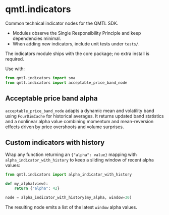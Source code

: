 # qmtl.indicators

Common technical indicator nodes for the QMTL SDK.

- Modules observe the Single Responsibility Principle and keep dependencies minimal.
- When adding new indicators, include unit tests under `tests/`.

The indicators module ships with the core package; no extra install is required.

Use with:

```python
from qmtl.indicators import sma
from qmtl.indicators import acceptable_price_band_node
```

## Acceptable price band alpha

`acceptable_price_band_node` adapts a dynamic mean and volatility band using
`FourDimCache` for historical averages. It returns updated band statistics and a
nonlinear alpha value combining momentum and mean-reversion effects driven by
price overshoots and volume surprises.

## Custom indicators with history

Wrap any function returning an ``{"alpha": value}`` mapping with
``alpha_indicator_with_history`` to keep a sliding window of recent alpha
values:

```python
from qmtl.indicators import alpha_indicator_with_history

def my_alpha(view):
    return {"alpha": 42}

node = alpha_indicator_with_history(my_alpha, window=30)
```

The resulting node emits a list of the latest ``window`` alpha values.

